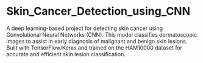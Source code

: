 # Skin_Cancer_Detection_using_CNN
A deep learning-based project for detecting skin cancer using Convolutional Neural Networks (CNN). This model classifies dermatoscopic images to assist in early diagnosis of malignant and benign skin lesions. Built with TensorFlow/Keras and trained on the HAM10000 dataset for accurate and efficient skin lesion classification.
